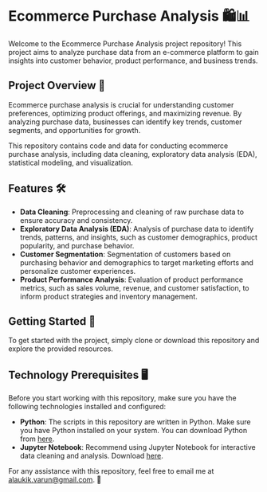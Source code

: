 # Ecommerce Purchase Analysis 🛍️📊

Welcome to the Ecommerce Purchase Analysis project repository! This project aims to analyze purchase data from an e-commerce platform to gain insights into customer behavior, product performance, and business trends.

## Project Overview 📝

Ecommerce purchase analysis is crucial for understanding customer preferences, optimizing product offerings, and maximizing revenue. By analyzing purchase data, businesses can identify key trends, customer segments, and opportunities for growth.

This repository contains code and data for conducting ecommerce purchase analysis, including data cleaning, exploratory data analysis (EDA), statistical modeling, and visualization.

## Features 🛠️

- **Data Cleaning**: Preprocessing and cleaning of raw purchase data to ensure accuracy and consistency.
- **Exploratory Data Analysis (EDA)**: Analysis of purchase data to identify trends, patterns, and insights, such as customer demographics, product popularity, and purchase behavior.
- **Customer Segmentation**: Segmentation of customers based on purchasing behavior and demographics to target marketing efforts and personalize customer experiences.
- **Product Performance Analysis**: Evaluation of product performance metrics, such as sales volume, revenue, and customer satisfaction, to inform product strategies and inventory management.

## Getting Started 🚀

To get started with the project, simply clone or download this repository and explore the provided resources.

## Technology Prerequisites 🖥️

Before you start working with this repository, make sure you have the following technologies installed and configured:

- **Python**: The scripts in this repository are written in Python. Make sure you have Python installed on your system. You can download Python from [here](https://www.python.org/downloads/).
- **Jupyter Notebook**: Recommend using Jupyter Notebook for interactive data cleaning and analysis. Download [here](https://jupyter.org/install).

For any assistance with this repository, feel free to email me at alaukik.varun@gmail.com. 📧
